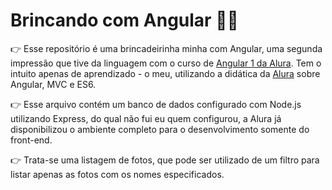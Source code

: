 # Brincando com Angular :ok_woman:

:point_right: Esse repositório é uma brincadeirinha minha com Angular, uma segunda impressão que tive da linguagem com o curso de [Angular 1 da Alura](https://cursos.alura.com.br/course/angularjs-mvc/). Tem o intuito apenas de aprendizado - o meu, utilizando a didática da [Alura](https://github.com/alura-cursos) sobre Angular, MVC e ES6.

:point_right: Esse arquivo contém um banco de dados configurado com Node.js utilizando Express, do qual não fui eu quem configurou, a Alura já disponibilizou o ambiente completo para o desenvolvimento somente do front-end.

:point_right: Trata-se uma listagem de fotos, que pode ser utilizado de um filtro para listar apenas as fotos com os nomes especificados.
